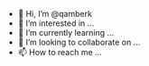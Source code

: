 - 👋 Hi, I’m @qamberk
- 👀 I’m interested in ...
- 🌱 I’m currently learning ...
- 💞️ I’m looking to collaborate on ...
- 📫 How to reach me ...

<!---
qamberk/qamberk is a ✨ special ✨ repository because its `README.md` (this file) appears on your GitHub profile.
You can click the Preview link to take a look at your changes.
--->
